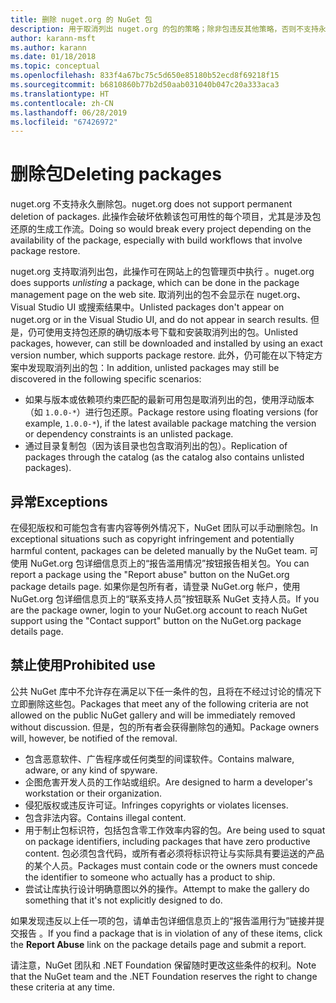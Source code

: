 ```yaml
---
title: 删除 nuget.org 的 NuGet 包
description: 用于取消列出 nuget.org 的包的策略；除非包违反其他策略，否则不支持永久删除。
author: karann-msft
ms.author: karann
ms.date: 01/18/2018
ms.topic: conceptual
ms.openlocfilehash: 833f4a67bc75c5d650e85180b52ecd8f69218f15
ms.sourcegitcommit: b6810860b77b2d50aab031040b047c20a333aca3
ms.translationtype: HT
ms.contentlocale: zh-CN
ms.lasthandoff: 06/28/2019
ms.locfileid: "67426972"
---
```

# <a name="deleting-packages"></a><span data-ttu-id="54e64-103">删除包</span><span class="sxs-lookup"><span data-stu-id="54e64-103">Deleting packages</span></span>

<span data-ttu-id="54e64-104">nuget.org 不支持永久删除包。</span><span class="sxs-lookup"><span data-stu-id="54e64-104">nuget.org does not support permanent deletion of packages.</span></span> <span data-ttu-id="54e64-105">此操作会破坏依赖该包可用性的每个项目，尤其是涉及包还原的生成工作流。</span><span class="sxs-lookup"><span data-stu-id="54e64-105">Doing so would break every project depending on the availability of the package, especially with build workflows that involve package restore.</span></span>

<span data-ttu-id="54e64-106">nuget.org 支持取消列出包，此操作可在网站上的包管理页中执行  。</span><span class="sxs-lookup"><span data-stu-id="54e64-106">nuget.org does supports *unlisting* a package, which can be done in the package management page on the web site.</span></span> <span data-ttu-id="54e64-107">取消列出的包不会显示在 nuget.org、Visual Studio UI 或搜索结果中。</span><span class="sxs-lookup"><span data-stu-id="54e64-107">Unlisted packages don't appear on nuget.org or in the Visual Studio UI, and do not appear in search results.</span></span> <span data-ttu-id="54e64-108">但是，仍可使用支持包还原的确切版本号下载和安装取消列出的包。</span><span class="sxs-lookup"><span data-stu-id="54e64-108">Unlisted packages, however, can still be downloaded and installed by using an exact version number, which supports package restore.</span></span> <span data-ttu-id="54e64-109">此外，仍可能在以下特定方案中发现取消列出的包：</span><span class="sxs-lookup"><span data-stu-id="54e64-109">In addition, unlisted packages may still be discovered in the following specific scenarios:</span></span>

- <span data-ttu-id="54e64-110">如果与版本或依赖项约束匹配的最新可用包是取消列出的包，使用浮动版本（如 `1.0.0-*`）进行包还原。</span><span class="sxs-lookup"><span data-stu-id="54e64-110">Package restore using floating versions (for example, `1.0.0-*`), if the latest available package matching the version or dependency constraints is an unlisted package.</span></span>
- <span data-ttu-id="54e64-111">通过目录复制包（因为该目录也包含取消列出的包）。</span><span class="sxs-lookup"><span data-stu-id="54e64-111">Replication of packages through the catalog (as the catalog also contains unlisted packages).</span></span>

## <a name="exceptions"></a><span data-ttu-id="54e64-112">异常</span><span class="sxs-lookup"><span data-stu-id="54e64-112">Exceptions</span></span>

<span data-ttu-id="54e64-113">在侵犯版权和可能包含有害内容等例外情况下，NuGet 团队可以手动删除包。</span><span class="sxs-lookup"><span data-stu-id="54e64-113">In exceptional situations such as copyright infringement and potentially harmful content, packages can be deleted manually by the NuGet team.</span></span> <span data-ttu-id="54e64-114">可使用 NuGet.org 包详细信息页上的“报告滥用情况”按钮报告相关包。</span><span class="sxs-lookup"><span data-stu-id="54e64-114">You can report a package using the "Report abuse" button on the NuGet.org package details page.</span></span> <span data-ttu-id="54e64-115">如果你是包所有者，请登录 NuGet.org 帐户，使用 NuGet.org 包详细信息页上的“联系支持人员”按钮联系 NuGet 支持人员。</span><span class="sxs-lookup"><span data-stu-id="54e64-115">If you are the package owner, login to your NuGet.org account to reach NuGet support using the "Contact support" button on the NuGet.org package details page.</span></span>

## <a name="prohibited-use"></a><span data-ttu-id="54e64-116">禁止使用</span><span class="sxs-lookup"><span data-stu-id="54e64-116">Prohibited use</span></span>

<span data-ttu-id="54e64-117">公共 NuGet 库中不允许存在满足以下任一条件的包，且将在不经过讨论的情况下立即删除这些包。</span><span class="sxs-lookup"><span data-stu-id="54e64-117">Packages that meet any of the following criteria are not allowed on the public NuGet gallery and will be immediately removed without discussion.</span></span> <span data-ttu-id="54e64-118">但是，包的所有者会获得删除包的通知。</span><span class="sxs-lookup"><span data-stu-id="54e64-118">Package owners will, however, be notified of the removal.</span></span>

- <span data-ttu-id="54e64-119">包含恶意软件、广告程序或任何类型的间谍软件。</span><span class="sxs-lookup"><span data-stu-id="54e64-119">Contains malware, adware, or any kind of spyware.</span></span>
- <span data-ttu-id="54e64-120">企图危害开发人员的工作站或组织。</span><span class="sxs-lookup"><span data-stu-id="54e64-120">Are designed to harm a developer's workstation or their organization.</span></span>
- <span data-ttu-id="54e64-121">侵犯版权或违反许可证。</span><span class="sxs-lookup"><span data-stu-id="54e64-121">Infringes copyrights or violates licenses.</span></span>
- <span data-ttu-id="54e64-122">包含非法内容。</span><span class="sxs-lookup"><span data-stu-id="54e64-122">Contains illegal content.</span></span>
- <span data-ttu-id="54e64-123">用于制止包标识符，包括包含零工作效率内容的包。</span><span class="sxs-lookup"><span data-stu-id="54e64-123">Are being used to squat on package identifiers, including packages that have zero productive content.</span></span> <span data-ttu-id="54e64-124">包必须包含代码，或所有者必须将标识符让与实际具有要运送的产品的某个人员。</span><span class="sxs-lookup"><span data-stu-id="54e64-124">Packages must contain code or the owners must concede the identifier to someone who actually has a product to ship.</span></span>
- <span data-ttu-id="54e64-125">尝试让库执行设计明确意图以外的操作。</span><span class="sxs-lookup"><span data-stu-id="54e64-125">Attempt to make the gallery do something that it's not explicitly designed to do.</span></span>

<span data-ttu-id="54e64-126">如果发现违反以上任一项的包，请单击包详细信息页上的“报告滥用行为”链接并提交报告  。</span><span class="sxs-lookup"><span data-stu-id="54e64-126">If you find a package that is in violation of any of these items, click the **Report Abuse** link on the package details page and submit a report.</span></span>

<span data-ttu-id="54e64-127">请注意，NuGet 团队和 .NET Foundation 保留随时更改这些条件的权利。</span><span class="sxs-lookup"><span data-stu-id="54e64-127">Note that the NuGet team and the .NET Foundation reserves the right to change these criteria at any time.</span></span>
